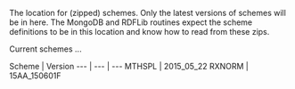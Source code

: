 The location for (zipped) schemes. Only the latest versions of schemes will be in here. The MongoDB and RDFLib routines expect the scheme definitions to be in this location and know how to read from these zips.

Current schemes ...

Scheme | Version
--- | --- | ---
MTHSPL | 2015_05_22
RXNORM | 15AA_150601F 
